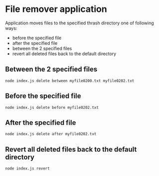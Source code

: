 # File remover application
Application moves files to the specified thrash directory one of following ways:
* before the specified file
* after the specified file
* between the 2 specified files
* revert all deleted files back to the default directory

## Between the 2 specified files
`node index.js delete between myfile0200.txt myfile0202.txt`

## Before the specified file 
`node index.js delete before myfile0202.txt`

## After the specified file
`node index.js delete after myfile0202.txt`

## Revert all deleted files back to the default directory
`node index.js revert`
